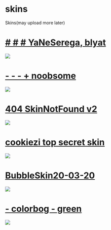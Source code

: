 # skins
Skins(may upload more later)
# [# # # YaNeSerega, blyat](https://regulatorbpm.s-ul.eu/5OhW8Exw)
![](https://i.imgur.com/ojdnt7D.jpg)
<br>
# [- - - + noobsome](https://regulatorbpm.s-ul.eu/MEfTMOIh)
![](https://i.imgur.com/61GtEte.jpg)
<br>
# [404 SkinNotFound v2](https://regulatorbpm.s-ul.eu/8TMSXnDr)
![](https://i.imgur.com/ARNf0GD.jpg)
<br>
# [cookiezi top secret skin](https://regulatorbpm.s-ul.eu/LV0TNbJH)
![](https://i.imgur.com/ByznFkv.jpeg)
<br>
# [BubbleSkin20-03-20](https://regulatorbpm.s-ul.eu/YzuTUQMm)
![](https://i.imgur.com/1lu8vP6.jpg)
<br>
# [- colorbog - green](https://regulatorbpm.s-ul.eu/DjZuTQAC)
![](https://i.imgur.com/ryoeuEq.jpg)
<br>
